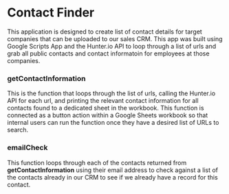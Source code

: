 # Contact Finder
This application is designed to create list of contact details for target companies that can be uploaded to our sales CRM. This app was built using Google Scripts App and the Hunter.io API to loop through a list of urls and grab all public contacts and contact informatoin for employees at those companies.

### getContactInformation
This is the function that loops through the list of urls, calling the Hunter.io API for each url, and printing the relevant contact information for all contacts found to a dedicated sheet in the workbook. This function is connected as a button action within a Google Sheets workbook so that internal users can run the function once they have a desired list of URLs to search.

### emailCheck
This function loops through each of the contacts returned from <strong>getContactInformation</strong> using their email address to check against a list of the contacts already in our CRM to see if we already have a record for this contact. 


